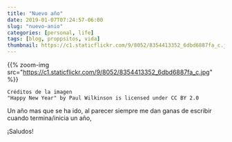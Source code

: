 ```yaml
---
title: "Nuevo año"
date: 2019-01-07T07:24:57-06:00
slug: "nuevo-anio"
categories: [personal, life]
tags: [blog, proppsitos, vida]
thumbnail: https://c1.staticflickr.com/9/8052/8354413352_6dbd6887fa_c.jpg
---
```


{{% zoom-img src="https://c1.staticflickr.com/9/8052/8354413352_6dbd6887fa_c.jpg" %}}
```
Créditos de la imagen
"Happy New Year" by Paul Wilkinson is licensed under CC BY 2.0
```

Un año mas que se ha ido, al parecer siempre me dan ganas de escribir cuando termina/inicia un año, 


¡Saludos!

